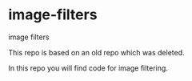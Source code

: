 # image-filters
image filters

This repo is based on an old repo which was deleted.

In this repo you will find code for image filtering.
